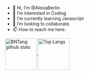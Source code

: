 - 👋 Hi, I’m @AlexiaBerlin
- 👀 I’m interested in Coding
- 🌱 I’m currently learning Javascript
- 💞️ I’m looking to collaborate.
- 📫 How to reach me here.

<!---
AlexiaBerlin/AlexiaBerlin is a ✨ special ✨ repository because its `README.md` (this file) appears on your GitHub profile.
You can click the Preview link to take a look at your changes.
--->

<a href="https://github.com/alexiaberlin/github-readme-stats">
  <img align="center" src="https://github-readme-stats.vercel.app/api?username=BNTang&hide=prs&count_private=true&show_icons=true&theme=material-palenight" alt="BNTang github stats"  height="100" weight="80" />
</a>
<a href="https://github.com/alexiaberlin/github-readme-stats">
  <img align="center" src="https://github-readme-stats.vercel.app/api/top-langs/?username=BNTang&layout=compact&theme=material-palenight" alt="Top Langs" height="100"  weight="80" />
</a>
